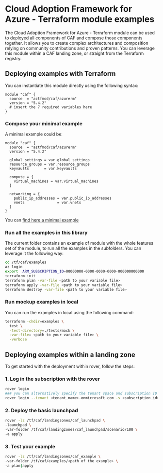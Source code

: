 # Cloud Adoption Framework for Azure - Terraform module examples

The Cloud Adoption Framework for Azure - Terraform module can be used to deployed all components of CAF and compose those components together. It allows you to create complex architectures and composition relying on community contributions and proven patterns. You can leverage this module within a CAF landing zone, or straight from the Terraform registry.

## Deploying examples with Terraform

You can instantiate this module directly using the following syntax:

```hcl
module "caf" {
  source  = "aztfmod/caf/azurerm"
  version = "5.4.2"
  # insert the 7 required variables here
}
```

### Compose your minimal example

A minimal example could be:

```hcl
module "caf" {
  source  = "aztfmod/caf/azurerm"
  version = "5.4.2"

  global_settings = var.global_settings
  resource_groups = var.resource_groups
  keyvaults       = var.keyvaults

  compute = {
    virtual_machines = var.virtual_machines
  }

  networking = {
    public_ip_addresses = var.public_ip_addresses
    vnets               = var.vnets
  }
}
```

You can [find here a minimal example](./standalone.md)

### Run all the examples in this library

The current folder contains an example of module with the whole features set of the module, to run all the examples in the subfolders. You can leverage it the following way:

```bash
cd /tf/caf/examples
az login
export  ARM_SUBSCRIPTION_ID=00000000-0000-0000-0000-000000000000
terraform init
terraform plan -var-file <path to your variable file>
terraform apply -var-file <path to your variable file>
terraform destroy -var-file <path to your variable file>
```

### Run mockup examples in local

You can run the examples in local using the following command:

```bash
terraform -chdir=examples \
  test \
  -test-directory=./tests/mock \
  -var-file= <path to your variable file> \
  -verbose
```

## Deploying examples within a landing zone

To get started with the deployment within rover, follow the steps:

### 1. Log in the subscription with the rover

```bash
rover login
### you can alternatively specify the tenant space and subscription ID on command line arguments:
rover login --tenant <tenant_name>.onmicrosoft.com -s <subscription_id>
```

### 2. Deploy the basic launchpad

```bash
rover -lz /tf/caf/landingzones/caf_launchpad \
-launchpad \
-var-folder /tf/caf/landingzones/caf_launchpad/scenario/100 \
-a apply
```

### 3. Test your example

```bash
rover -lz /tf/caf/landingzones/caf_example \
-var-folder /tf/caf/examples/<path of the example> \
-a plan|apply
```
